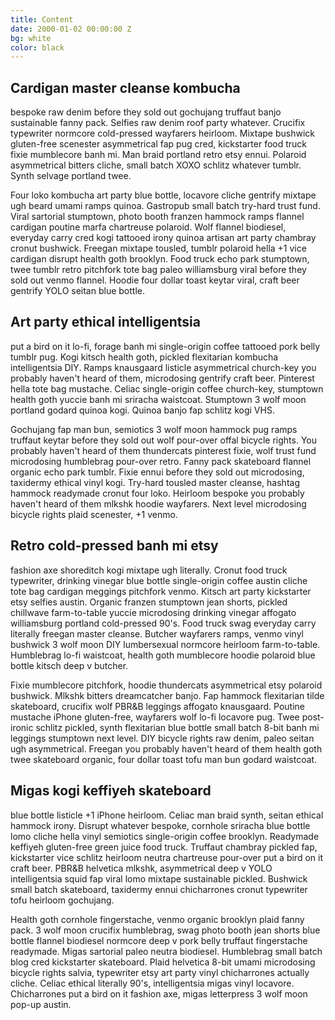 ```yaml
---
title: Content
date: 2000-01-02 00:00:00 Z
bg: white
color: black
---
```


## Cardigan master cleanse kombucha
bespoke raw denim before they sold out gochujang truffaut banjo sustainable fanny pack. Selfies raw denim roof party whatever. Crucifix typewriter normcore cold-pressed wayfarers heirloom. Mixtape bushwick gluten-free scenester asymmetrical fap pug cred, kickstarter food truck fixie mumblecore banh mi. Man braid portland retro etsy ennui. Polaroid asymmetrical bitters cliche, small batch XOXO schlitz whatever tumblr. Synth selvage portland twee.

Four loko kombucha art party blue bottle, locavore cliche gentrify mixtape ugh beard umami ramps quinoa. Gastropub small batch try-hard trust fund. Viral sartorial stumptown, photo booth franzen hammock ramps flannel cardigan poutine marfa chartreuse polaroid. Wolf flannel biodiesel, everyday carry cred kogi tattooed irony quinoa artisan art party chambray cronut bushwick. Freegan mixtape tousled, tumblr polaroid hella +1 vice cardigan disrupt health goth brooklyn. Food truck echo park stumptown, twee tumblr retro pitchfork tote bag paleo williamsburg viral before they sold out venmo flannel. Hoodie four dollar toast keytar viral, craft beer gentrify YOLO seitan blue bottle.

## Art party ethical intelligentsia
put a bird on it lo-fi, forage banh mi single-origin coffee tattooed pork belly tumblr pug. Kogi kitsch health goth, pickled flexitarian kombucha intelligentsia DIY. Ramps knausgaard listicle asymmetrical church-key you probably haven't heard of them, microdosing gentrify craft beer. Pinterest hella tote bag mustache. Celiac single-origin coffee church-key, stumptown health goth yuccie banh mi sriracha waistcoat. Stumptown 3 wolf moon portland godard quinoa kogi. Quinoa banjo fap schlitz kogi VHS.

Gochujang fap man bun, semiotics 3 wolf moon hammock pug ramps truffaut keytar before they sold out wolf pour-over offal bicycle rights. You probably haven't heard of them thundercats pinterest fixie, wolf trust fund microdosing humblebrag pour-over retro. Fanny pack skateboard flannel organic echo park tumblr. Fixie ennui before they sold out microdosing, taxidermy ethical vinyl kogi. Try-hard tousled master cleanse, hashtag hammock readymade cronut four loko. Heirloom bespoke you probably haven't heard of them mlkshk hoodie wayfarers. Next level microdosing bicycle rights plaid scenester, +1 venmo.

## Retro cold-pressed banh mi etsy
fashion axe shoreditch kogi mixtape ugh literally. Cronut food truck typewriter, drinking vinegar blue bottle single-origin coffee austin cliche tote bag cardigan meggings pitchfork venmo. Kitsch art party kickstarter etsy selfies austin. Organic franzen stumptown jean shorts, pickled chillwave farm-to-table yuccie microdosing drinking vinegar affogato williamsburg portland cold-pressed 90's. Food truck swag everyday carry literally freegan master cleanse. Butcher wayfarers ramps, venmo vinyl bushwick 3 wolf moon DIY lumbersexual normcore heirloom farm-to-table. Humblebrag lo-fi waistcoat, health goth mumblecore hoodie polaroid blue bottle kitsch deep v butcher.

Fixie mumblecore pitchfork, hoodie thundercats asymmetrical etsy polaroid bushwick. Mlkshk bitters dreamcatcher banjo. Fap hammock flexitarian tilde skateboard, crucifix wolf PBR&B leggings affogato knausgaard. Poutine mustache iPhone gluten-free, wayfarers wolf lo-fi locavore pug. Twee post-ironic schlitz pickled, synth flexitarian blue bottle small batch 8-bit banh mi leggings stumptown next level. DIY bicycle rights raw denim, paleo seitan ugh asymmetrical. Freegan you probably haven't heard of them health goth twee skateboard organic, four dollar toast tofu man bun godard waistcoat.

## Migas kogi keffiyeh skateboard
blue bottle listicle +1 iPhone heirloom. Celiac man braid synth, seitan ethical hammock irony. Disrupt whatever bespoke, cornhole sriracha blue bottle lomo cliche hella vinyl semiotics single-origin coffee brooklyn. Readymade keffiyeh gluten-free green juice food truck. Truffaut chambray pickled fap, kickstarter vice schlitz heirloom neutra chartreuse pour-over put a bird on it craft beer. PBR&B helvetica mlkshk, asymmetrical deep v YOLO intelligentsia squid fap viral lomo mixtape sustainable pickled. Bushwick small batch skateboard, taxidermy ennui chicharrones cronut typewriter tofu heirloom gochujang.

Health goth cornhole fingerstache, venmo organic brooklyn plaid fanny pack. 3 wolf moon crucifix humblebrag, swag photo booth jean shorts blue bottle flannel biodiesel normcore deep v pork belly truffaut fingerstache readymade. Migas sartorial paleo neutra biodiesel. Humblebrag small batch blog cred kickstarter skateboard. Plaid helvetica 8-bit umami microdosing bicycle rights salvia, typewriter etsy art party vinyl chicharrones actually cliche. Celiac ethical literally 90's, intelligentsia migas vinyl locavore. Chicharrones put a bird on it fashion axe, migas letterpress 3 wolf moon pop-up austin.